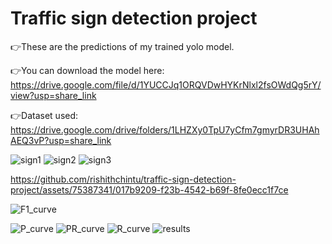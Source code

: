 # Traffic sign detection project

👉These are the predictions of my trained yolo model.

👉You can download the model here: https://drive.google.com/file/d/1YUCCJq1ORQVDwHYKrNlxl2fsOWdQg5rY/view?usp=share_link

👉Dataset used: https://drive.google.com/drive/folders/1LHZXy0TpU7yCfm7gmyrDR3UHAhAEQ3vP?usp=share_link


![sign1](https://github.com/rishithchintu/traffic-sign-detection-project/assets/75387341/b6364fa8-7dcd-4cf5-b155-b8948818b192)
![sign2](https://github.com/rishithchintu/traffic-sign-detection-project/assets/75387341/15d317aa-d4a0-47c0-891f-7585a2c76aa2)
![sign3](https://github.com/rishithchintu/traffic-sign-detection-project/assets/75387341/413ef2ba-5acd-408b-a0ca-acbfed6016dd)






https://github.com/rishithchintu/traffic-sign-detection-project/assets/75387341/017b9209-f23b-4542-b69f-8fe0ecc1f7ce



![F1_curve](https://github.com/rishithchintu/traffic-sign-detection-project/assets/75387341/9121a942-58c8-4ea7-a9cb-c38c95add908)




![P_curve](https://github.com/rishithchintu/traffic-sign-detection-project/assets/75387341/c2fed76a-5c59-4e87-a218-f45444a1c0c7)
![PR_curve](https://github.com/rishithchintu/traffic-sign-detection-project/assets/75387341/dd70512c-275a-4a70-8c46-067732dd2ce2)
![R_curve](https://github.com/rishithchintu/traffic-sign-detection-project/assets/75387341/c15ee8c0-03a1-4183-8d19-48c346e7434d)
![results](https://github.com/rishithchintu/traffic-sign-detection-project/assets/75387341/7625f5b1-934f-4dad-b594-5e7c0f7e32c1)

